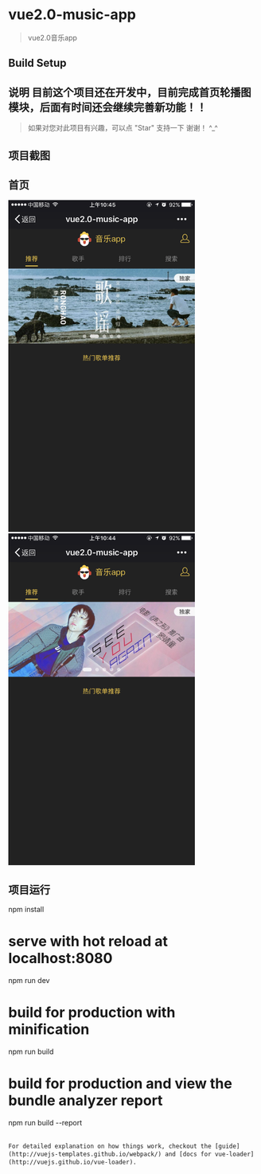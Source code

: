 # vue2.0-music-app

> vue2.0音乐app

## Build Setup

## 说明   目前这个项目还在开发中，目前完成首页轮播图模块，后面有时间还会继续完善新功能！！
>  如果对您对此项目有兴趣，可以点 "Star" 支持一下 谢谢！ ^_^

## 项目截图

## 首页

<!--![image](https://github.com/endless-z/vue2.0-music-app/blob/master/src/components/img/music1.png)

![image](https://github.com/endless-z/vue2.0-music-app/blob/master/src/components/img/music.png)-->

<img width="375" height="667" src="https://github.com/endless-z/vue2.0-music-app/blob/master/src/components/img/music1.png"/>
<img width="375" height="667" src="https://github.com/endless-z/vue2.0-music-app/blob/master/src/components/img/music.png"/>

## 项目运行

npm install

# serve with hot reload at localhost:8080
npm run dev

# build for production with minification
npm run build

# build for production and view the bundle analyzer report
npm run build --report
```

For detailed explanation on how things work, checkout the [guide](http://vuejs-templates.github.io/webpack/) and [docs for vue-loader](http://vuejs.github.io/vue-loader).
